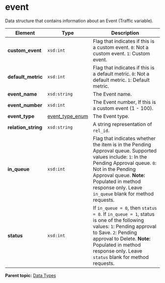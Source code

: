 # event

Data structure that contains information about an Event \(Traffic variable\).

|Element|Type|Description|
|-------|----|-----------|
|**custom\_event** |`xsd:int` | Flag that indicates if this is a custom event. `0`: Not a custom event.  `1`: Custom event. |
|**default\_metric** |`xsd:int` | Flag that indicates if this is a default metric. `0`: Not a default metric.  `1`: Default metric. |
|**event\_name** |`xsd:string` | The Event name. |
|**event\_number** |`xsd:int` | The Event number, If this is a custom event \(1 - 100\). |
|**event\_type** |[event\_type\_enum](r_event_type_enum.md#) | The Event type. |
|**relation\_string** |`xsd:string` | A string representation of `rel_id`. |
|**in\_queue** |`xsd:int` | Flag that indicates whether the item is in the Pending Approval queue. Supported values include: `1`: In the Pending Approval queue. `0`: Not in the Pending Approval queue. **Note:** Populated in method response only. Leave `in_queue` blank for method requests. |
|**status** |`xsd:int` | If `in_queue = 0`, then `status = 0`. If `in_queue = 1`, status is one of the following values: `1`: Pending approval to Save. `2`: Pending approval to Delete. **Note:** Populated in method response only. Leave `status` blank for method requests. |

**Parent topic:** [Data Types](../data_types/c_datatypes.md)


